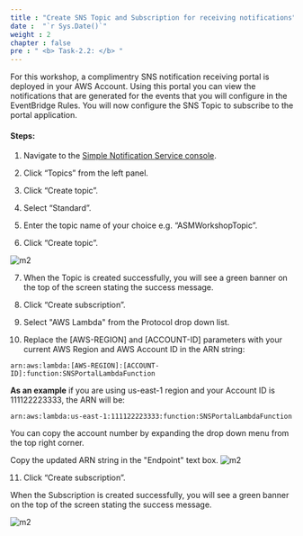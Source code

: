 ```yaml
---
title : "Create SNS Topic and Subscription for receiving notifications"
date :  "`r Sys.Date()`" 
weight : 2 
chapter : false
pre : " <b> Task-2.2: </b> "
---
```


For this workshop, a complimentry SNS notification receiving portal is deployed in your AWS Account. Using this portal you can view the notifications that are generated for the events that you will configure in the EventBridge Rules. You will now configure the SNS Topic to subscribe to the portal application.

#### Steps:

1. Navigate to the [Simple Notification Service console](https://console.aws.amazon.com/sns).



2. Click “Topics” from the left panel.



3. Click “Create topic”.



4. Select “Standard”.



5. Enter the topic name of your choice e.g. “ASMWorkshopTopic”.



6. Click “Create topic”.

![m2](/images/m2/2.2/s6.png)

7. When the Topic is created successfully, you will see a green banner on the top of the screen stating the success message.



8. Click “Create subscription”.



9. Select "AWS Lambda" from the Protocol drop down list.



10. Replace the [AWS-REGION] and [ACCOUNT-ID] parameters with your current AWS Region and AWS Account ID in the ARN string:

```arn:aws:lambda:[AWS-REGION]:[ACCOUNT-ID]:function:SNSPortalLambdaFunction```

**As an example** if you are using us-east-1 region and your Account ID is 111122223333, the ARN will be:

```arn:aws:lambda:us-east-1:111122223333:function:SNSPortalLambdaFunction```

You can copy the account number by expanding the drop down menu from the top right corner.



Copy the updated ARN string in the "Endpoint" text box.
![m2](/images/m2/2.2/s10.png)

11. Click “Create subscription”.

When the Subscription is created successfully, you will see a green banner on the top of the screen stating the success message.

![m2](/images/m2/2.2/s11.png)